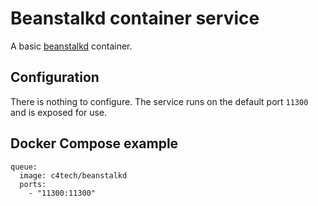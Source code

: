 # Beanstalkd container service

A basic [beanstalkd](https://kr.github.io/beanstalkd/) container.


## Configuration

There is nothing to configure. The service runs on the default port `11300` and is exposed for use.


## Docker Compose example

```
queue:
  image: c4tech/beanstalkd
  ports:
    - "11300:11300"
```
